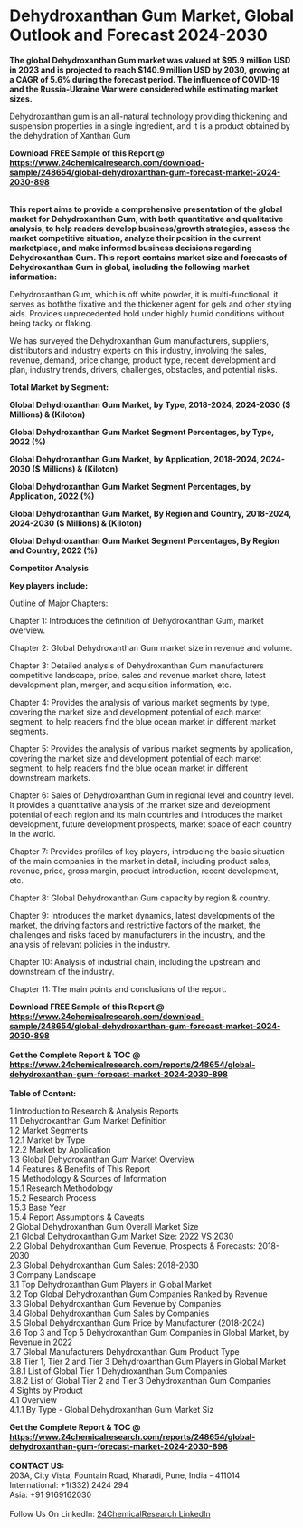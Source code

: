 <h1>Dehydroxanthan Gum Market, Global Outlook and Forecast 2024-2030</h1><p><strong>The global Dehydroxanthan Gum market was valued at $95.9 million USD in 2023 and is projected to reach $140.9 million USD by 2030, growing at a CAGR of 5.6% during the forecast period. The influence of COVID-19 and the Russia-Ukraine War were considered while estimating market sizes.</strong></p><p>
</p><p>Dehydroxanthan gum is an all-natural technology providing thickening and suspension properties in a single ingredient, and it is a product obtained by the dehydration of Xanthan Gum</p><div><b>Download FREE Sample of this Report @ 
            <a href="https://www.24chemicalresearch.com/download-sample/248654/global-dehydroxanthan-gum-forecast-market-2024-2030-898">
            https://www.24chemicalresearch.com/download-sample/248654/global-dehydroxanthan-gum-forecast-market-2024-2030-898</a></b></div><br><p>
</p><p><strong>This report aims to provide a comprehensive presentation of the global market for Dehydroxanthan Gum, with both quantitative and qualitative analysis, to help readers develop business/growth strategies, assess the market competitive situation, analyze their position in the current marketplace, and make informed business decisions regarding Dehydroxanthan Gum. This report contains market size and forecasts of Dehydroxanthan Gum in global, including the following market information:</strong></p><p>
</p><p>
</p><p>Dehydroxanthan Gum, which is off white powder, it is multi-functional, it serves as boththe fixative and the thickener agent for gels and other styling aids. Provides unprecedented hold under highly humid conditions without being tacky or flaking.</p><p>
We has surveyed the Dehydroxanthan Gum manufacturers, suppliers, distributors and industry experts on this industry, involving the sales, revenue, demand, price change, product type, recent development and plan, industry trends, drivers, challenges, obstacles, and potential risks.</p><p>
<strong>Total Market by Segment:</strong></p><p>
<strong>Global Dehydroxanthan Gum Market, by Type, 2018-2024, 2024-2030 ($ Millions) &amp; (Kiloton)</strong></p><p>
<strong>Global Dehydroxanthan Gum Market Segment Percentages, by Type, 2022 (%)</strong></p><p>
</p><p>
<strong>Global Dehydroxanthan Gum Market, by Application, 2018-2024, 2024-2030 ($ Millions) &amp; (Kiloton)</strong></p><p>
<strong>Global Dehydroxanthan Gum Market Segment Percentages, by Application, 2022 (%)</strong></p><p>
</p><p>
<strong>Global Dehydroxanthan Gum Market, By Region and Country, 2018-2024, 2024-2030 ($ Millions) &amp; (Kiloton)</strong></p><p>
<strong>Global Dehydroxanthan Gum Market Segment Percentages, By Region and Country, 2022 (%)</strong></p><p>
</p><p>
<strong>Competitor Analysis</strong></p><p>
</p><p>
<strong>Key players include:</strong></p><p>
</p><p>
</p><p>Outline of Major Chapters:</p><p>
Chapter 1: Introduces the definition of Dehydroxanthan Gum, market overview.</p><p>
Chapter 2: Global Dehydroxanthan Gum market size in revenue and volume.</p><p>
Chapter 3: Detailed analysis of Dehydroxanthan Gum manufacturers competitive landscape, price, sales and revenue market share, latest development plan, merger, and acquisition information, etc.</p><p>
Chapter 4: Provides the analysis of various market segments by type, covering the market size and development potential of each market segment, to help readers find the blue ocean market in different market segments.</p><p>
Chapter 5: Provides the analysis of various market segments by application, covering the market size and development potential of each market segment, to help readers find the blue ocean market in different downstream markets.</p><p>
Chapter 6: Sales of Dehydroxanthan Gum in regional level and country level. It provides a quantitative analysis of the market size and development potential of each region and its main countries and introduces the market development, future development prospects, market space of each country in the world.</p><p>
Chapter 7: Provides profiles of key players, introducing the basic situation of the main companies in the market in detail, including product sales, revenue, price, gross margin, product introduction, recent development, etc.</p><p>
Chapter 8: Global Dehydroxanthan Gum capacity by region &amp; country.</p><p>
Chapter 9: Introduces the market dynamics, latest developments of the market, the driving factors and restrictive factors of the market, the challenges and risks faced by manufacturers in the industry, and the analysis of relevant policies in the industry.</p><p>
Chapter 10: Analysis of industrial chain, including the upstream and downstream of the industry.</p><p>
Chapter 11: The main points and conclusions of the report.</p><div><b>Download FREE Sample of this Report @ 
            <a href="https://www.24chemicalresearch.com/download-sample/248654/global-dehydroxanthan-gum-forecast-market-2024-2030-898">
            https://www.24chemicalresearch.com/download-sample/248654/global-dehydroxanthan-gum-forecast-market-2024-2030-898</a></b></div><br><div><b>Get the Complete Report & TOC @ 
            <a href="https://www.24chemicalresearch.com/reports/248654/global-dehydroxanthan-gum-forecast-market-2024-2030-898">
            https://www.24chemicalresearch.com/reports/248654/global-dehydroxanthan-gum-forecast-market-2024-2030-898</a></b></div><br>
            <b>Table of Content:</b><p>1 Introduction to Research & Analysis Reports<br />
    1.1 Dehydroxanthan Gum Market Definition<br />
    1.2 Market Segments<br />
        1.2.1 Market by Type<br />
        1.2.2 Market by Application<br />
    1.3 Global Dehydroxanthan Gum Market Overview<br />
    1.4 Features & Benefits of This Report<br />
    1.5 Methodology & Sources of Information<br />
        1.5.1 Research Methodology<br />
        1.5.2 Research Process<br />
        1.5.3 Base Year<br />
        1.5.4 Report Assumptions & Caveats<br />
2 Global Dehydroxanthan Gum Overall Market Size<br />
    2.1 Global Dehydroxanthan Gum Market Size: 2022 VS 2030<br />
    2.2 Global Dehydroxanthan Gum Revenue, Prospects & Forecasts: 2018-2030<br />
    2.3 Global Dehydroxanthan Gum Sales: 2018-2030<br />
3 Company Landscape<br />
    3.1 Top Dehydroxanthan Gum Players in Global Market<br />
    3.2 Top Global Dehydroxanthan Gum Companies Ranked by Revenue<br />
    3.3 Global Dehydroxanthan Gum Revenue by Companies<br />
    3.4 Global Dehydroxanthan Gum Sales by Companies<br />
    3.5 Global Dehydroxanthan Gum Price by Manufacturer (2018-2024)<br />
    3.6 Top 3 and Top 5 Dehydroxanthan Gum Companies in Global Market, by Revenue in 2022<br />
    3.7 Global Manufacturers Dehydroxanthan Gum Product Type<br />
    3.8 Tier 1, Tier 2 and Tier 3 Dehydroxanthan Gum Players in Global Market<br />
        3.8.1 List of Global Tier 1 Dehydroxanthan Gum Companies<br />
        3.8.2 List of Global Tier 2 and Tier 3 Dehydroxanthan Gum Companies<br />
4 Sights by Product<br />
    4.1 Overview<br />
        4.1.1 By Type - Global Dehydroxanthan Gum Market Siz</p><div><b>Get the Complete Report & TOC @ 
            <a href="https://www.24chemicalresearch.com/reports/248654/global-dehydroxanthan-gum-forecast-market-2024-2030-898">
            https://www.24chemicalresearch.com/reports/248654/global-dehydroxanthan-gum-forecast-market-2024-2030-898</a></b></div><br><b>CONTACT US:</b><br>
            203A, City Vista, Fountain Road, Kharadi, Pune, India - 411014<br>
            International: +1(332) 2424 294<br>
            Asia: +91 9169162030 <br><br>
            Follow Us On LinkedIn: <a href="https://www.linkedin.com/company/24chemicalresearch/">24ChemicalResearch LinkedIn</a>